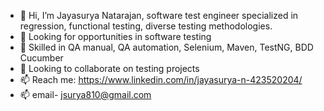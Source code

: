 - 👋 Hi, I’m Jayasurya Natarajan, software test engineer specialized in regression, functional testing, diverse testing methodologies.
- 👀 Looking for opportunities in software testing 
- 🌱 Skilled in QA manual, QA automation, Selenium, Maven, TestNG, BDD Cucumber
- 💞️ Looking to collaborate on testing projects
- 📫 Reach me: https://www.linkedin.com/in/jayasurya-n-423520204/
- 📫 email- jsurya810@gmail.com


